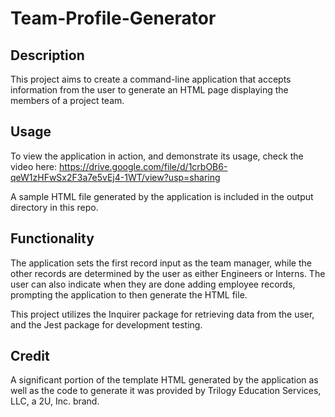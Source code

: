 # Team-Profile-Generator
## Description
This project aims to create a command-line application that accepts information from the user to generate an HTML page displaying the members of a project team. 

## Usage
To view the application in action, and demonstrate its usage, check the video here: https://drive.google.com/file/d/1crbOB6-qeW1zHFwSx2F3a7e5vEj4-1WT/view?usp=sharing

A sample HTML file generated by the application is included in the output directory in this repo.

## Functionality
The application sets the first record input as the team manager, while the other records are determined by the user as either Engineers or Interns. The user can also indicate when they are done adding employee records, prompting the application to then generate the HTML file.

This project utilizes the Inquirer package for retrieving data from the user, and the Jest package for development testing.

## Credit
A significant portion of the template HTML generated by the application as well as the code to generate it was provided by Trilogy Education Services, LLC, a 2U, Inc. brand.